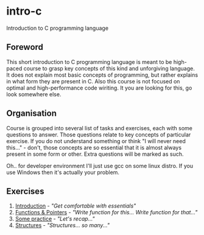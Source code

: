 # intro-c
Introduction to C programming language

## Foreword
This short introduction to C programming language is meant to be high-paced course to grasp key concepts of this kind and unforgiving language.
It does not explain most basic concepts of programming, but rather explains in what form they are present in C.
Also this course is not focused on optimal
and high-performance code wiriting. It you are looking for this, go look somewhere else.

## Organisation
Course is grouped into several list of tasks and exercises, each with some questions to answer. Those questions relate to key concepts of particular exercise. If you do not understand something or think "I will never need this..." - don't, those concepts are so essential that it is almost always present in some form or other. Extra questions will be marked as such.

Oh.. for developer environment I'll just use gcc on some linux distro. If you use Windows then it's actually your problem.

## Exercises

1. [Introduction](ex01.md) - *"Get comfortable with essentials"*
1. [Functions & Pointers](ex02.md) - *"Write function for this... Write function for that..."*
1. [Some practice](ex03.md) - *"Let's recap..."*
1. [Structures](ex04.md) - *"Structures... so many..."*


